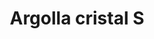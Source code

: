 ---
title: Argolla cristal S
date: 
draft: false

# descripcion
description : Argolla cristal chica

materials: Plata 925

color: Cristal

dimensions: 1,5cm

code: 01-11-0071

type: "Aros"

categories: []

price: $2.100,00

# Images
# first image will be shown in the product page
images:
  # - image: "images/path_to_image"
  # La ubicacion de las imagenes es imagenes/Aros/Aros.Argollas/01-11-0071-argolla-cristal-s
  - image: "./images/aros/argollas/01-11-0071-argolla-cristal-chica_a.JPG"
  - image: "./images/aros/argollas/01-11-0071-argolla-cristal-chica_b.JPG"
---